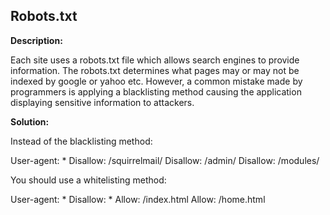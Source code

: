 Robots.txt
-------

**Description:**

Each site uses a robots.txt file which allows search engines to provide information.
The robots.txt determines what pages may or may not be indexed by google or yahoo etc.
However, a common mistake made by programmers is applying a blacklisting method causing
the application displaying sensitive information to attackers.


**Solution:**

Instead of the blacklisting method:

User-agent: *
Disallow: /squirrelmail/
Disallow: /admin/
Disallow: /modules/

You should use a whitelisting method:

User-agent: *
Disallow: *
Allow: /index.html
Allow: /home.html
